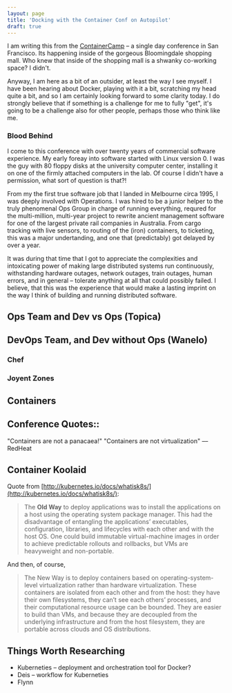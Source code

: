 ```yaml
---
layout: page
title: 'Docking with the Container Conf on Autopilot'
draft: true
---
```

I am writing this from the [ContainerCamp](http://container.camp) – a single day conference in San Francisco. Its happening inside of the gorgeous Bloomingdale shopping mall. Who knew that inside of the shopping mall is a shwanky co-working space? I didn't.

Anyway, I am here as a bit of an outsider, at least the way I see myself. I have been hearing about Docker, playing with it a bit, scratching my head quite a bit, and so I am certainly looking forward to some clarity today. I do strongly believe that if something is a challenge for me to fully "get", it's going to be a challenge also for other people, perhaps those who think like me. 

### Blood Behind

I come to this conference with over twenty years of commercial software experience. My early foreay into software started with Linux version 0. I was the guy with 80 floppy disks at the university computer center, installing it on one of the firmly attached computers in the lab. Of course I didn't have a permission, what sort of question is that?!

From my the first true software job that I landed in Melbourne circa 1995, I was deeply involved with Operations. I was hired to be a junior helper to the truly phenomenal Ops Group in charge of running everything, requred  for the  multi-million, multi-year project to rewrite  ancient management software for one of the largest private rail companies in Australia. From cargo tracking with live sensors, to routing of the (iron) containers, to ticketing, this was a major undertanding, and one that (predictably) got delayed by over a year.  

It was during that time that I got to appreciate the complexities and intoxicating power of making large distributed systems run continuously, withstanding hardware outages, network outages, train outages, human errors, and in general – tolerate anything at all that could possibly failed. I believe, that this was the experience that would make a lasting imprint on the way I think of building and running distributed software.

##  Ops Team and Dev vs Ops (Topica)

## DevOps Team, and Dev without Ops (Wanelo)

### Chef

### Joyent Zones

## Containers

## Conference Quotes::

"Containers are not a panacaea!" 
"Containers are not virtualization"
	 –– RedHeat

## Container Koolaid

Quote from [http://kubernetes.io/docs/whatisk8s/](http://kubernetes.io/docs/whatisk8s/):

> The __Old Way__ to deploy applications was to install the applications on a host using the operating system package manager. This had the disadvantage of entangling the applications’ executables, configuration, libraries, and lifecycles with each other and with the host OS. One could build immutable virtual-machine images in order to achieve predictable rollouts and rollbacks, but VMs are heavyweight and non-portable.

And then, of course, 

> The New Way is to deploy containers based on operating-system-level virtualization rather than hardware virtualization. These containers are isolated from each other and from the host: they have their own filesystems, they can’t see each others’ processes, and their computational resource usage can be bounded. They are easier to build than VMs, and because they are decoupled from the underlying infrastructure and from the host filesystem, they are portable across clouds and OS distributions.


## Things Worth Researching

* Kuberneties – deployment and orchestration tool for Docker?
* Deis – workflow for Kuberneties
* Flynn

